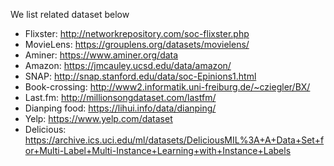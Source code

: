 We list related dataset below
- Flixster: http://networkrepository.com/soc-flixster.php
- MovieLens: https://grouplens.org/datasets/movielens/
- Aminer: https://www.aminer.org/data
- Amazon: https://jmcauley.ucsd.edu/data/amazon/
- SNAP: http://snap.stanford.edu/data/soc-Epinions1.html
- Book-crossing: http://www2.informatik.uni-freiburg.de/~cziegler/BX/
- Last.fm: http://millionsongdataset.com/lastfm/
- Dianping food: https://lihui.info/data/dianping/
- Yelp: https://www.yelp.com/dataset
- Delicious: https://archive.ics.uci.edu/ml/datasets/DeliciousMIL%3A+A+Data+Set+for+Multi-Label+Multi-Instance+Learning+with+Instance+Labels
